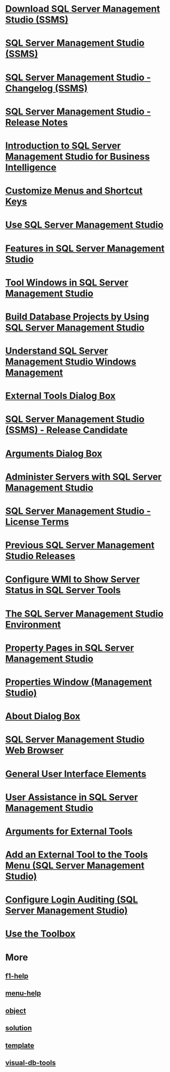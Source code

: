 # [Download SQL Server Management Studio (SSMS)](download-sql-server-management-studio-ssms.md)
# [SQL Server Management Studio (SSMS)](sql-server-management-studio-ssms.md)
# [SQL Server Management Studio - Changelog (SSMS)](sql-server-management-studio-changelog-ssms.md)
# [SQL Server Management Studio -  Release Notes](sql-server-management-studio-release-notes.md)

# [Introduction to SQL Server Management Studio for Business Intelligence](introduction-to-sql-server-management-studio-for-business-intelligence.md)
# [Customize Menus and Shortcut Keys](customize-menus-and-shortcut-keys.md)
# [Use SQL Server Management Studio](use-sql-server-management-studio.md)
# [Features in SQL Server Management Studio](features-in-sql-server-management-studio.md)
# [Tool Windows in SQL Server Management Studio](tool-windows-in-sql-server-management-studio.md)
# [Build Database Projects by Using SQL Server Management Studio](build-database-projects-by-using-sql-server-management-studio.md)
# [Understand SQL Server Management Studio Windows Management](understand-sql-server-management-studio-windows-management.md)
# [External Tools Dialog Box](external-tools-dialog-box.md)

# [SQL Server Management Studio (SSMS) - Release Candidate](sql-server-management-studio-ssms-release-candidate.md)
# [Arguments Dialog Box](arguments-dialog-box.md)
# [Administer Servers with SQL Server Management Studio](administer-servers-with-sql-server-management-studio.md)
# [SQL Server Management Studio - License Terms](sql-server-management-studio-license-terms.md)
# [Previous SQL Server Management Studio Releases](previous-sql-server-management-studio-releases.md)
# [Configure WMI to Show Server Status in SQL Server Tools](configure-wmi-to-show-server-status-in-sql-server-tools.md)
# [The SQL Server Management Studio Environment](the-sql-server-management-studio-environment.md)
# [Property Pages in SQL Server Management Studio](property-pages-in-sql-server-management-studio.md)
# [Properties Window (Management Studio)](properties-window-management-studio.md)

# [About Dialog Box](about-dialog-box.md)
# [SQL Server Management Studio Web Browser](sql-server-management-studio-web-browser.md)
# [General User Interface Elements](general-user-interface-elements.md)

# [User Assistance in SQL Server Management Studio](user-assistance-in-sql-server-management-studio.md)
# [Arguments for External Tools](use-of-sql-server-features-and-capabilities-wwi-oltp.md)
# [Add an External Tool to the Tools Menu (SQL Server Management Studio)](add-an-external-tool-to-the-tools-menu-sql-server-management-studio.md)
# [Configure Login Auditing (SQL Server Management Studio)](configure-login-auditing-sql-server-management-studio.md)
# [Use the Toolbox](use-the-toolbox.md)

# More
## [f1-help](./f1-help/TOC.md)
## [menu-help](./menu-help/TOC.md)
## [object](./object/TOC.md)
## [solution](./solution/TOC.md)
## [template](./template/TOC.md)
## [visual-db-tools](./visual-db-tools/TOC.md)

